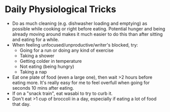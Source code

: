 # Daily Physiological Tricks

 - Do as much cleaning (e.g. dishwasher loading and emptying) as possible while cooking or right before eating. 
   Potential hunger and being already moving around makes it much easier to do this than after sitting and eating for a while.
 - When feeling unfocused/unproductive/writer's blocked, try:
     - Going for a run or doing any kind of exercise
     - Taking a shower
     - Getting colder in temperature
     - Not eating (being hungry)
     - Taking a nap
 - Eat one plate of food (even a large one), then wait >2 hours before eating more.
   It's really easy for me to feel overfull when going for seconds 10 mins after eating.
 - If on a "snack train", eat wasabi to try to curb it.
 - Don't eat >1 cup of broccoli in a day, especially if eating a lot of food that day.
